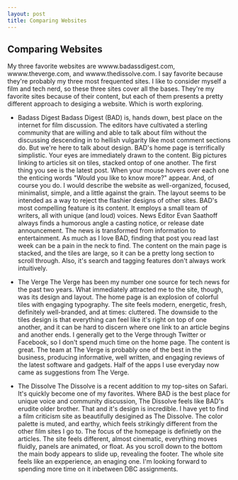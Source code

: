 ```yaml
---
layout: post
title: Comparing Websites
---
```

## Comparing Websites
My three favorite websites are wwww.badassdigest.com, wwww.theverge.com, and wwww.thedissolve.com. I say favorite because they're probably my three most frequented sites. I like to consider myself a film and tech nerd, so these three sites cover all the bases. They're my favorite sites because of their content, but each of them presents a pretty different approach to desiging a website. Which is worth exploring.

- Badass Digest
  Badass Digest (BAD) is, hands down, best place on the internet for film discussion. The editors have cultivated a sterling community that are willing and able to talk about film without the discussing descending in to hellish vulgarity like most comment sections do. But we're here to talk about design. BAD's home page is terrifically simplistic. Your eyes are immediately drawn to the content. Big pictures linking to articles sit on tiles, stacked ontop of one another. The first thing you see is the latest post. When your mouse hovers over each one the enticing words "Would you like to know more?" appear. And, of course you do. I would describe the website as well-organized, focused, minimalist, simple, and a little against the grain. The layout seems to be intended as a way to reject the flashier designs of other sites. BAD's most compelling feature is its content. It employs a small team of writers, all with unique (and loud) voices. News Editor Evan Saathoff always finds a humorous angle a casting notice, or release date announcement. The news is transformed from information to entertainment.
  As much as I love BAD, finding that post you read last week can be a pain in the neck to find. The content on the main page is stacked, and the tiles are large, so it can be a pretty long section to scroll through. Also, it's search and tagging features don't always work intuitively.

- The Verge
  The Verge has been my number one source for tech news for the past two years. What immediately attracted me to the site, though, was its design and layout. The home page is an explosion of colorful tiles with engaging typography. The site feels modern, energetic, fresh, definitely well-branded, and at times: cluttered. The downside to the tiles design is that everything can feel like it's right on top of one another, and it can be hard to discern where one link to an article begins and another ends. I generally get to the Verge through Twitter or Facebook, so I don't spend much time on the home page. The content is great. The team at The Verge is probably one of the best in the business, producing informative, well written, and engaging reviews of the latest software and gadgets. Half of the apps I use everyday now came as suggestions from The Verge.

- The Dissolve
  The Dissolve is a recent addition to my top-sites on Safari. It's quickly become one of my favorites. Where BAD is the best place for unique voice and community discussion, The Dissolve feels like BAD's erudite older brother. That and it's design is incredible. I have yet to find a film criticism site as beautifully desigined as The Dissolve. The color palette is muted, and earthy, which feels strikingly different from the other film sites I go to. The focus of the homepage is definietly on the articles. The site feels different, almost cinematic, everything moves fluidly, panels are animated, or float. As you scroll down to the bottom the main body appears to slide up, revealing the footer. The whole site feels like an expperience, an enaging one. I'm looking forward to spending more time on it inbetween DBC assignments.